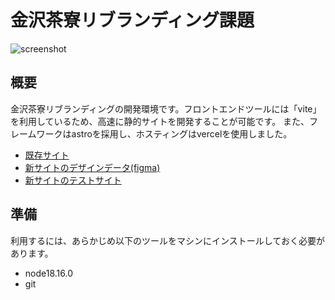 # 金沢茶寮リブランディング課題

![screenshot](https://github.com/masakitami/kanazawa-saryo/public/images/ogp.png)

## 概要
金沢茶寮リブランディングの開発環境です。フロントエンドツールには「vite」を利用しているため、高速に静的サイトを開発することが可能です。
また、フレームワークはastroを採用し、ホスティングはvercelを使用しました。

- [既存サイト](https://www.kanazawasaryo.jp/)
- [新サイトのデザインデータ(figma)](https://x.gd/bUZGC)
- [新サイトのテストサイト](https://x.gd/bUZGC)

## 準備
利用するには、あらかじめ以下のツールをマシンにインストールしておく必要があります。
- node18.16.0
- git